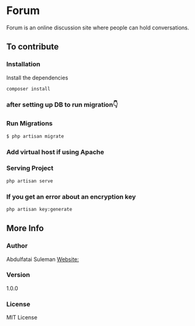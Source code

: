 <h1>Forum</h1>
<p>Forum is an online discussion site where people can hold conversations.</p>


## To contribute 

### Installation

Install the dependencies

```sh
composer install
```
### after setting up DB to run migration👇

### Run Migrations
```sh 
$ php artisan migrate
```

### Add virtual host if using Apache
### Serving Project
```sh 
php artisan serve 
```

### If you get an error about an encryption key
```sh 
php artisan key:generate
```


## More Info

### Author

Abdulfatai Suleman
[Website:](http://abdul-fatai.github.io)

### Version

1.0.0

### License
MIT License
